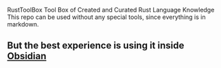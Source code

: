 
RustToolBox
Tool Box of Created and Curated Rust Language Knowledge
This repo can be used without any special tools, since everything is in markdown.

But the best experience is using it inside [Obsidian](https://obsidian.md/)
-----------

